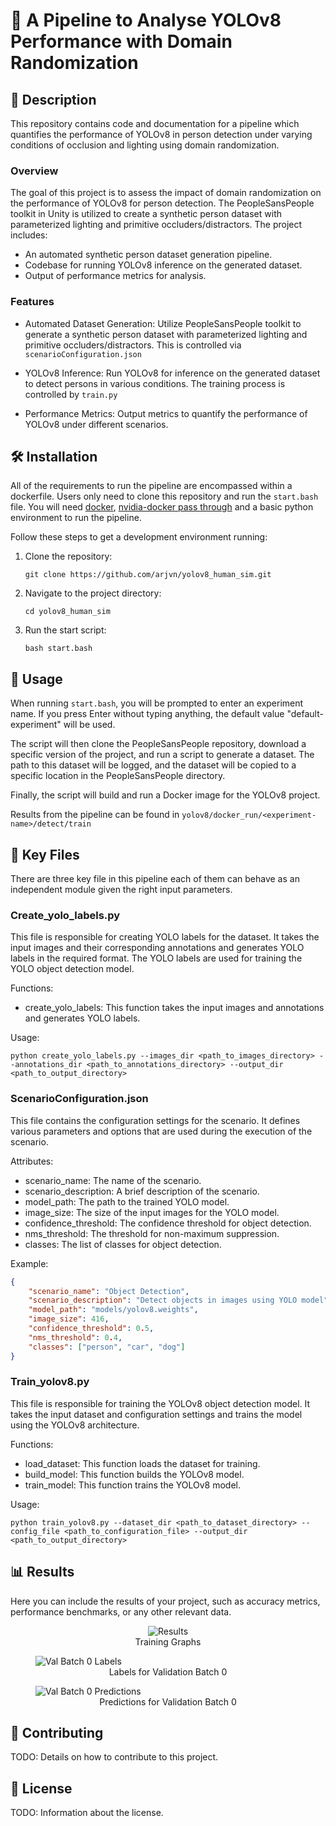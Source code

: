 # 🚀 A Pipeline to Analyse YOLOv8 Performance with Domain Randomization
## 📝 Description

This repository contains code and documentation for a pipeline which quantifies the performance of YOLOv8 in person detection under varying conditions of occlusion and lighting using domain randomization.

### Overview

The goal of this project is to assess the impact of domain randomization on the performance of YOLOv8 for person detection. The PeopleSansPeople toolkit in Unity is utilized to create a synthetic person dataset with parameterized lighting and primitive occluders/distractors. The project includes:

- An automated synthetic person dataset generation pipeline.
- Codebase for running YOLOv8 inference on the generated dataset.
- Output of performance metrics for analysis.


### Features
- Automated Dataset Generation: Utilize PeopleSansPeople toolkit to generate a synthetic person dataset with parameterized lighting and primitive occluders/distractors. This is controlled via ```scenarioConfiguration.json```

- YOLOv8 Inference: Run YOLOv8 for inference on the generated dataset to detect persons in various conditions. The training process is controlled by ```train.py```

- Performance Metrics: Output metrics to quantify the performance of YOLOv8 under different scenarios. 

## 🛠️ Installation

All of the requirements to run the pipeline are encompassed within a dockerfile. Users only need to clone this repository and run the ```start.bash``` file.
You will need [docker](https://docs.docker.com/engine/install/), [nvidia-docker pass through](https://docs.nvidia.com/datacenter/cloud-native/container-toolkit/latest/install-guide.html) and a basic python environment to run the pipeline.

Follow these steps to get a development environment running:

1. Clone the repository:
    ```shell
    git clone https://github.com/arjvn/yolov8_human_sim.git
    ```
2. Navigate to the project directory:
    ```shell
    cd yolov8_human_sim
    ```
3. Run the start script:
    ```shell
    bash start.bash
    ```

## 🎯 Usage

When running `start.bash`, you will be prompted to enter an experiment name. If you press Enter without typing anything, the default value "default-experiment" will be used.

The script will then clone the PeopleSansPeople repository, download a specific version of the project, and run a script to generate a dataset. The path to this dataset will be logged, and the dataset will be copied to a specific location in the PeopleSansPeople directory.

Finally, the script will build and run a Docker image for the YOLOv8 project.

Results from the pipeline can be found in ```yolov8/docker_run/<experiment-name>/detect/train```

## 🔑 Key Files

There are three key file in this pipeline each of them can behave as an independent module given the right input parameters. 

### Create_yolo_labels.py

This file is responsible for creating YOLO labels for the dataset. It takes the input images and their corresponding annotations
and generates YOLO labels in the required format. The YOLO labels are used for training the YOLO object detection model.

Functions:
- create_yolo_labels: This function takes the input images and annotations and generates YOLO labels.

Usage:
```shell
python create_yolo_labels.py --images_dir <path_to_images_directory> --annotations_dir <path_to_annotations_directory> --output_dir <path_to_output_directory>
```

### ScenarioConfiguration.json


This file contains the configuration settings for the scenario. It defines various parameters and options that are used during the execution of the scenario.

Attributes:
- scenario_name: The name of the scenario.
- scenario_description: A brief description of the scenario.
- model_path: The path to the trained YOLO model.
- image_size: The size of the input images for the YOLO model.
- confidence_threshold: The confidence threshold for object detection.
- nms_threshold: The threshold for non-maximum suppression.
- classes: The list of classes for object detection.

Example:
```json
{
    "scenario_name": "Object Detection",
    "scenario_description": "Detect objects in images using YOLO model",
    "model_path": "models/yolov8.weights",
    "image_size": 416,
    "confidence_threshold": 0.5,
    "nms_threshold": 0.4,
    "classes": ["person", "car", "dog"]
}
```

### Train_yolov8.py


This file is responsible for training the YOLOv8 object detection model. It takes the input dataset and configuration settings
and trains the model using the YOLOv8 architecture.

Functions:
- load_dataset: This function loads the dataset for training.
- build_model: This function builds the YOLOv8 model.
- train_model: This function trains the YOLOv8 model.

Usage:
```shell
python train_yolov8.py --dataset_dir <path_to_dataset_directory> --config_file <path_to_configuration_file> --output_dir <path_to_output_directory>
```

## 📊 Results

Here you can include the results of your project, such as accuracy metrics, performance benchmarks, or any other relevant data.

<div align="center">
    <figure>
        <img src="images/results.png" alt="Results"/>
        <figcaption style="text-align: center;">Training Graphs</figcaption>
    </figure>
</div>
<div>
    <figure>
        <img src="images/val_batch0_labels.jpg" alt="Val Batch 0 Labels"/>
        <figcaption style="text-align: center;">Labels for Validation Batch 0</figcaption>
    </figure>
    <figure>
        <img src="images/val_batch0_pred.jpg" alt="Val Batch 0 Predictions"/>
        <figcaption style="text-align: center;">Predictions for Validation Batch 0</figcaption>
    </figure>
</div>

## 🤝 Contributing

TODO: Details on how to contribute to this project.

## 📜 License

TODO: Information about the license.

